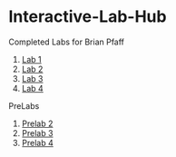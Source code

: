 # Interactive-Lab-Hub

Completed Labs for Brian Pfaff

<!--- 1. [John Q's Lab 1](//github.com/johnqstudent/idd-fa18-lab1)
2. [John Q's Lab 2](//github.com/johnqstudent/idd-fa18-lab2) --->

1. [Lab 1](https://github.com/bripfaff/IDD-Fa18-Lab1/)
2. [Lab 2](https://github.com/bripfaff/IDD-Fa18-Lab2)
3. [Lab 3](https://github.com/bripfaff/IDD-Fa18-Lab3/)
4. [Lab 4](https://github.com/bripfaff/IDD-Fa18-Lab4/)


PreLabs

1. [Prelab 2](https://github.com/bripfaff/IDD-fa18-Prelab2/blob/master/README.md)
2. [Prelab 3](https://github.com/bripfaff/IDD-Fa18-Prelab3/blob/master/README.md)
3. [Prelab 4](https://github.com/bripfaff/IDD-Fa18-Prelab4/blob/master/README.md)

